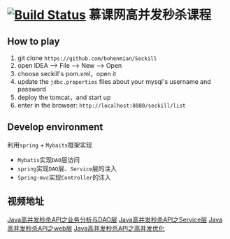  [![Build Status](https://travis-ci.org/bohenmian/Seckill.svg?branch=master)](https://travis-ci.org/bohenmian/Seckill)
 慕课网高并发秒杀课程 
================================================================================

## How to play
1. git clone `https://github.com/bohenmian/Seckill`
2. open IDEA -->  File  -->  New  --> Open 
3. choose seckill's pom.xml，open it
4. update the `jdbc.properties` files about your mysql's username and password
5. deploy the tomcat，and start up
6. enter in the browser: `http://localhost:8080/seckill/list`

## Develop environment
利用`spring` + `Mybaits`框架实现
* `Mybatis`实现`DAO`层访问
* `spring`实现`DAO`层、`Service`层的注入
* `Spring-mvc`实现`Controller`的注入

## 视频地址
[Java高并发秒杀API之业务分析与DAO层](http://www.imooc.com/learn/587)
[Java高并发秒杀API之Service层](http://www.imooc.com/learn/631)
[Java高并发秒杀API之web层](http://www.imooc.com/learn/630)
[Java高并发秒杀API之高并发优化](http://www.imooc.com/learn/632)
